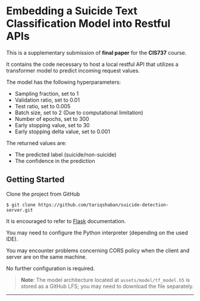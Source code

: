 Embedding a Suicide Text Classification Model into Restful APIs
==============================
This is a supplementary submission of **final paper** for the **CIS737** course.

It contains the code necessary to host a local restful API that utilizes a transformer model to predict incoming request
values.

The model has the following hyperparameters:

* Sampling fraction, set to 1
* Validation ratio, set to 0.01
* Test ratio, set to 0.005
* Batch size, set to 2 (Due to computational limitation)
* Number of epochs, set to 300
* Early stopping value, set to 30
* Early stopping delta value, set to 0.001

The returned values are:

* The predicted label (suicide/non-suicide)
* The confidence in the prediction

Getting Started
------------
Clone the project from GitHub

`$ git clone https://github.com/tariqshaban/suicide-detection-server.git`

It is encouraged to refer to [Flask](https://flask.palletsprojects.com/) documentation.

You may need to configure the Python interpreter (depending on the used IDE).

You may encounter problems concerning CORS policy when the client and server are on the same machine.

No further configuration is required.

> **Note**: The model architecture located at `assets/model/tf_model.h5` is stored as a GitHub LFS; you may need to
> download the file separately.

--------